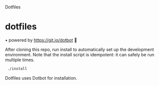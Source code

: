 
Dotfiles


# dotfiles
 • powered by https://git.io/dotbot 💾

After cloning this repo, run install to automatically set up the development environment. Note that the install script is idempotent: it can safely be run multiple times.

```bash
 ./install
```
Dotfiles uses Dotbot for installation.
